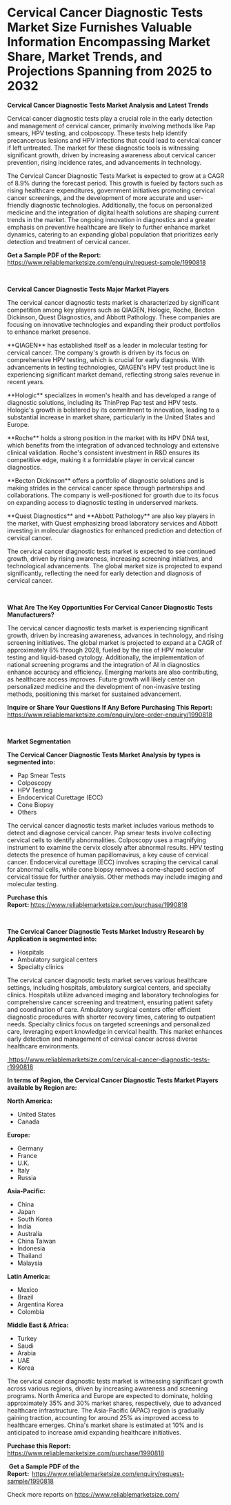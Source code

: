 <p><h1>Cervical Cancer Diagnostic Tests Market Size Furnishes Valuable Information Encompassing Market Share, Market Trends, and Projections Spanning from 2025 to 2032</h1></p><p><strong>Cervical Cancer Diagnostic Tests Market Analysis and Latest Trends</strong></p>
<p><p>Cervical cancer diagnostic tests play a crucial role in the early detection and management of cervical cancer, primarily involving methods like Pap smears, HPV testing, and colposcopy. These tests help identify precancerous lesions and HPV infections that could lead to cervical cancer if left untreated. The market for these diagnostic tools is witnessing significant growth, driven by increasing awareness about cervical cancer prevention, rising incidence rates, and advancements in technology.</p><p>The Cervical Cancer Diagnostic Tests Market is expected to grow at a CAGR of 8.9% during the forecast period. This growth is fueled by factors such as rising healthcare expenditures, government initiatives promoting cervical cancer screenings, and the development of more accurate and user-friendly diagnostic technologies. Additionally, the focus on personalized medicine and the integration of digital health solutions are shaping current trends in the market. The ongoing innovation in diagnostics and a greater emphasis on preventive healthcare are likely to further enhance market dynamics, catering to an expanding global population that prioritizes early detection and treatment of cervical cancer.</p></p>
<p><strong>Get a Sample PDF of the Report:&nbsp;</strong> <a href="https://www.reliablemarketsize.com/enquiry/request-sample/1990818?utm_campaign=2113&utm_medium=2&utm_source=Github&utm_content=ia&utm_term=03032025&utm_id=cervical-cancer-diagnostic-tests">https://www.reliablemarketsize.com/enquiry/request-sample/1990818</a></p>
<p>&nbsp;</p>
<p><strong>Cervical Cancer Diagnostic Tests Major Market Players</strong></p>
<p><p>The cervical cancer diagnostic tests market is characterized by significant competition among key players such as QIAGEN, Hologic, Roche, Becton Dickinson, Quest Diagnostics, and Abbott Pathology. These companies are focusing on innovative technologies and expanding their product portfolios to enhance market presence.</p><p>**QIAGEN** has established itself as a leader in molecular testing for cervical cancer. The company's growth is driven by its focus on comprehensive HPV testing, which is crucial for early diagnosis. With advancements in testing technologies, QIAGEN's HPV test product line is experiencing significant market demand, reflecting strong sales revenue in recent years.</p><p>**Hologic** specializes in women's health and has developed a range of diagnostic solutions, including its ThinPrep Pap test and HPV tests. Hologic's growth is bolstered by its commitment to innovation, leading to a substantial increase in market share, particularly in the United States and Europe.</p><p>**Roche** holds a strong position in the market with its HPV DNA test, which benefits from the integration of advanced technology and extensive clinical validation. Roche's consistent investment in R&D ensures its competitive edge, making it a formidable player in cervical cancer diagnostics.</p><p>**Becton Dickinson** offers a portfolio of diagnostic solutions and is making strides in the cervical cancer space through partnerships and collaborations. The company is well-positioned for growth due to its focus on expanding access to diagnostic testing in underserved markets.</p><p>**Quest Diagnostics** and **Abbott Pathology** are also key players in the market, with Quest emphasizing broad laboratory services and Abbott investing in molecular diagnostics for enhanced prediction and detection of cervical cancer.</p><p>The cervical cancer diagnostic tests market is expected to see continued growth, driven by rising awareness, increasing screening initiatives, and technological advancements. The global market size is projected to expand significantly, reflecting the need for early detection and diagnosis of cervical cancer.</p></p>
<p>&nbsp;</p>
<p><strong>What Are The Key Opportunities For Cervical Cancer Diagnostic Tests Manufacturers?</strong></p>
<p><p>The cervical cancer diagnostic tests market is experiencing significant growth, driven by increasing awareness, advances in technology, and rising screening initiatives. The global market is projected to expand at a CAGR of approximately 8% through 2028, fueled by the rise of HPV molecular testing and liquid-based cytology. Additionally, the implementation of national screening programs and the integration of AI in diagnostics enhance accuracy and efficiency. Emerging markets are also contributing, as healthcare access improves. Future growth will likely center on personalized medicine and the development of non-invasive testing methods, positioning this market for sustained advancement.</p></p>
<p><strong>Inquire or Share Your Questions If Any Before Purchasing This Report:</strong> <a href="https://www.reliablemarketsize.com/enquiry/pre-order-enquiry/1990818?utm_campaign=2113&utm_medium=2&utm_source=Github&utm_content=ia&utm_term=03032025&utm_id=cervical-cancer-diagnostic-tests">https://www.reliablemarketsize.com/enquiry/pre-order-enquiry/1990818</a></p>
<p>&nbsp;</p>
<p><strong>Market Segmentation</strong></p>
<p><strong>The Cervical Cancer Diagnostic Tests Market Analysis by types is segmented into:</strong></p>
<p><ul><li>Pap Smear Tests</li><li>Colposcopy</li><li>HPV Testing</li><li>Endocervical Curettage (ECC)</li><li>Cone Biopsy</li><li>Others</li></ul></p>
<p><p>The cervical cancer diagnostic tests market includes various methods to detect and diagnose cervical cancer. Pap smear tests involve collecting cervical cells to identify abnormalities. Colposcopy uses a magnifying instrument to examine the cervix closely after abnormal results. HPV testing detects the presence of human papillomavirus, a key cause of cervical cancer. Endocervical curettage (ECC) involves scraping the cervical canal for abnormal cells, while cone biopsy removes a cone-shaped section of cervical tissue for further analysis. Other methods may include imaging and molecular testing.</p></p>
<p><strong>Purchase this Report:&nbsp;</strong><a href="https://www.reliablemarketsize.com/purchase/1990818?utm_campaign=2113&utm_medium=2&utm_source=Github&utm_content=ia&utm_term=03032025&utm_id=cervical-cancer-diagnostic-tests">https://www.reliablemarketsize.com/purchase/1990818</a></p>
<p>&nbsp;</p>
<p><strong>The Cervical Cancer Diagnostic Tests Market Industry Research by Application is segmented into:</strong></p>
<p><ul><li>Hospitals</li><li>Ambulatory surgical centers</li><li>Specialty clinics</li></ul></p>
<p><p>The cervical cancer diagnostic tests market serves various healthcare settings, including hospitals, ambulatory surgical centers, and specialty clinics. Hospitals utilize advanced imaging and laboratory technologies for comprehensive cancer screening and treatment, ensuring patient safety and coordination of care. Ambulatory surgical centers offer efficient diagnostic procedures with shorter recovery times, catering to outpatient needs. Specialty clinics focus on targeted screenings and personalized care, leveraging expert knowledge in cervical health. This market enhances early detection and management of cervical cancer across diverse healthcare environments.</p></p>
<p><a href="https://www.reliablemarketsize.com/cervical-cancer-diagnostic-tests-r1990818?utm_campaign=2113&utm_medium=2&utm_source=Github&utm_content=ia&utm_term=03032025&utm_id=cervical-cancer-diagnostic-tests">&nbsp;https://www.reliablemarketsize.com/cervical-cancer-diagnostic-tests-r1990818</a></p>
<p><strong>In terms of Region, the Cervical Cancer Diagnostic Tests Market Players available by Region are:</strong></p>
<p>
    <p> <strong> North America: </strong>
        <ul>
            <li>United States</li>
            <li>Canada</li>
        </ul>
        </p> 
    <p> <strong> Europe: </strong>
        <ul>
            <li>Germany</li>
            <li>France</li>
            <li>U.K.</li>
            <li>Italy</li>
            <li>Russia</li>
        </ul>
        </p> 
    <p> <strong> Asia-Pacific: </strong>
        <ul>
            <li>China</li>
            <li>Japan</li>
            <li>South Korea</li>
            <li>India</li>
            <li>Australia</li>
            <li>China Taiwan</li>
            <li>Indonesia</li>
            <li>Thailand</li>
            <li>Malaysia</li>
        </ul>
        </p> 
    <p> <strong> Latin America: </strong>
        <ul>
            <li>Mexico</li>
            <li>Brazil</li>
            <li>Argentina Korea</li>
            <li>Colombia</li>
        </ul>
        </p> 
    <p> <strong> Middle East & Africa: </strong>
        <ul>
            <li>Turkey</li>
            <li>Saudi</li>
            <li>Arabia</li>
            <li>UAE</li>
            <li>Korea</li>
        </ul>
    </p>
    </p>
<p><p>The cervical cancer diagnostic tests market is witnessing significant growth across various regions, driven by increasing awareness and screening programs. North America and Europe are expected to dominate, holding approximately 35% and 30% market shares, respectively, due to advanced healthcare infrastructure. The Asia-Pacific (APAC) region is gradually gaining traction, accounting for around 25% as improved access to healthcare emerges. China's market share is estimated at 10% and is anticipated to increase amid expanding healthcare initiatives.</p></p>
<p><strong>Purchase this Report: </strong><a href="https://www.reliablemarketsize.com/purchase/1990818?utm_campaign=2113&utm_medium=2&utm_source=Github&utm_content=ia&utm_term=03032025&utm_id=cervical-cancer-diagnostic-tests">https://www.reliablemarketsize.com/purchase/1990818</a></p>
<p>&nbsp;<strong>Get a Sample PDF of the Report:&nbsp;&nbsp;</strong><a href="https://www.reliablemarketsize.com/enquiry/request-sample/1990818?utm_campaign=2113&utm_medium=2&utm_source=Github&utm_content=ia&utm_term=03032025&utm_id=cervical-cancer-diagnostic-tests">https://www.reliablemarketsize.com/enquiry/request-sample/1990818</a></p>
<p><strong></strong></p>
<p>Check more reports on <a href="https://www.reliablemarketsize.com/?utm_campaign=2113&utm_medium=2&utm_source=Github&utm_content=ia&utm_term=03032025&utm_id=cervical-cancer-diagnostic-tests">https://www.reliablemarketsize.com/</a></p>